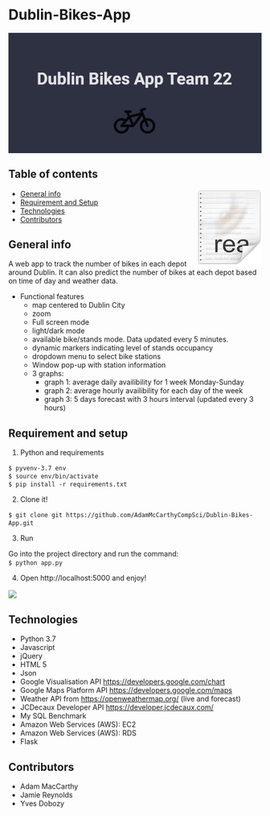# Dublin-Bikes-App

<img src="/images/splash.png" align="center" />

## Table of contents
<img src="/images/readme.png" align="right" />

* [General info](#general-info)
* [Requirement and Setup](#setup)
* [Technologies](#technologies)
* [Contributors](#contributors)


## General info
A web app to track the number of bikes in each depot around Dublin. It can also predict the number of bikes at each depot based on time of day and weather data.

- Functional features
  - map centered to Dublin City
  - zoom
  - Full screen mode
  - light/dark mode
  - available bike/stands mode. Data updated every 5 minutes.
  - dynamic markers indicating level of stands occupancy 
  - dropdown menu to select bike stations
  - Window pop-up with station information
  - 3 graphs:
    - graph 1: average daily availibility for 1 week Monday-Sunday
    - graph 2: average hourly availibility for each day of the week
    - graph 3: 5 days forecast with 3 hours interval (updated every 3 hours)

## Requirement and setup

1. Python and requirements
```
$ pyvenv-3.7 env
$ source env/bin/activate
$ pip install -r requirements.txt
```

2. Clone it!

```
$ git clone git https://github.com/AdamMcCarthyCompSci/Dublin-Bikes-App.git
```

3. Run

Go into the project directory and run the command:<br>
```$ python app.py```

4. Open http://localhost:5000 and enjoy!

<img src="/images/finalscreen.png" align="center" />

## Technologies

* Python 3.7
* Javascript
* jQuery
* HTML 5
* Json
* Google Visualisation API https://developers.google.com/chart
* Google Maps Platform API https://developers.google.com/maps
* Weather API from https://openweathermap.org/ (live and forecast)
* JCDecaux Developer API https://developer.jcdecaux.com/
* My SQL Benchmark
* Amazon Web Services (AWS): EC2
* Amazon Web Services (AWS): RDS
* Flask


## Contributors

- Adam MacCarthy
- Jamie Reynolds
- Yves Dobozy


